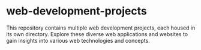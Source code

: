 # web-development-projects
This repository contains multiple web development projects, each housed in its own directory. Explore these diverse web applications and websites to gain insights into various web technologies and concepts.

